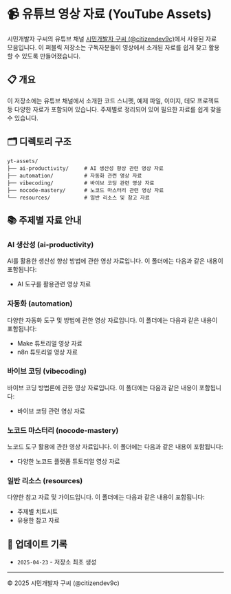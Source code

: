 # 📹 유튜브 영상 자료 (YouTube Assets)

시민개발자 구씨의 유튜브 채널 [시민개발자 구씨 (@citizendev9c)](https://youtube.com/@citizendev9c)에서 사용된 자료 모음입니다. 이 퍼블릭 저장소는 구독자분들이 영상에서 소개된 자료를 쉽게 찾고 활용할 수 있도록 만들어졌습니다.

## 📋 개요

이 저장소에는 유튜브 채널에서 소개한 코드 스니펫, 예제 파일, 이미지, 데모 프로젝트 등 다양한 자료가 포함되어 있습니다. 주제별로 정리되어 있어 필요한 자료를 쉽게 찾을 수 있습니다.

## 🗂️ 디렉토리 구조

```
yt-assets/
├── ai-productivity/     # AI 생산성 향상 관련 영상 자료
├── automation/          # 자동화 관련 영상 자료
├── vibecoding/          # 바이브 코딩 관련 영상 자료
├── nocode-mastery/      # 노코드 마스터리 관련 영상 자료
└── resources/           # 일반 리소스 및 참고 자료
```

## 📚 주제별 자료 안내

### AI 생산성 (ai-productivity)

AI를 활용한 생산성 향상 방법에 관한 영상 자료입니다. 이 폴더에는 다음과 같은 내용이 포함됩니다:
- AI 도구를 활용관련 영상 자료

### 자동화 (automation)

다양한 자동화 도구 및 방법에 관한 영상 자료입니다. 이 폴더에는 다음과 같은 내용이 포함됩니다:
- Make 튜토리얼 영상 자료
- n8n 튜토리얼 영상 자료

### 바이브 코딩 (vibecoding)

바이브 코딩 방법론에 관한 영상 자료입니다. 이 폴더에는 다음과 같은 내용이 포함됩니다:
- 바이브 코딩 관련 영상 자료

### 노코드 마스터리 (nocode-mastery)

노코드 도구 활용에 관한 영상 자료입니다. 이 폴더에는 다음과 같은 내용이 포함됩니다:
- 다양한 노코드 플랫폼 튜토리얼 영상 자료

### 일반 리소스 (resources)

다양한 참고 자료 및 가이드입니다. 이 폴더에는 다음과 같은 내용이 포함됩니다:
- 주제별 치트시트
- 유용한 참고 자료

## 📅 업데이트 기록

- `2025-04-23` - 저장소 최초 생성
---

© 2025 시민개발자 구씨 (@citizendev9c)
